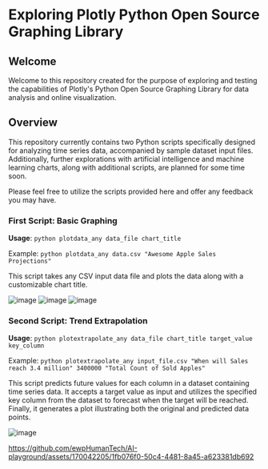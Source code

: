 # Exploring Plotly Python Open Source Graphing Library

## Welcome
Welcome to this repository created for the purpose of exploring and testing the capabilities of Plotly's Python Open Source Graphing Library for data analysis and online visualization.

## Overview
This repository currently contains two Python scripts specifically designed for analyzing time series data, accompanied by sample dataset input files. Additionally, further explorations with artificial intelligence and machine learning charts, along with additional scripts, are planned for some time soon.

Please feel free to utilize the scripts provided here and offer any feedback you may have.


### First Script: Basic Graphing

**Usage**: `python plotdata_any data_file chart_title`

Example: `python plotdata_any data.csv "Awesome Apple Sales Projections"`

This script takes any CSV input data file and plots the data along with a customizable chart title.

![image](https://github.com/ewpHumanTech/AI-playground/assets/170042205/1b468aab-4fec-40ed-a53b-6a033a1c309b)
![image](https://github.com/ewpHumanTech/AI-playground/assets/170042205/3ec186f0-8c69-46d5-9044-3bfe7d8c5f6b)
![image](https://github.com/ewpHumanTech/AI-playground/assets/170042205/005ea0f3-4363-40d6-8e39-37c2743182d7)

### Second Script: Trend Extrapolation

**Usage**: `python plotextrapolate_any data_file chart_title target_value key_column`

Example: `python plotextrapolate_any input_file.csv "When will Sales reach 3.4 million" 3400000 "Total Count of Sold Apples"`

This script predicts future values for each column in a dataset containing time series data. It accepts a target value as input and utilizes the specified key column from the dataset to forecast when the target will be reached. Finally, it generates a plot illustrating both the original and predicted data points.

![image](https://github.com/ewpHumanTech/AI-playground/assets/170042205/ac4d0f8f-811b-43c2-af43-8640ba52cdf3)

https://github.com/ewpHumanTech/AI-playground/assets/170042205/1fb076f0-50c4-4481-8a45-a623381db692



